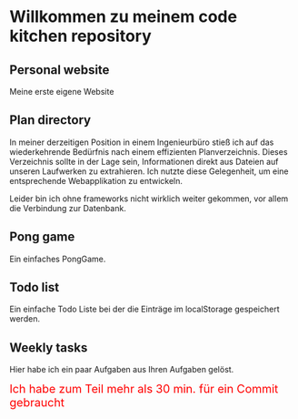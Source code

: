# Willkommen zu meinem code kitchen repository

## Personal website

Meine erste eigene Website

## Plan directory

In meiner derzeitigen Position in einem Ingenieurbüro stieß ich auf das wiederkehrende Bedürfnis nach einem effizienten Planverzeichnis. Dieses Verzeichnis sollte in der Lage sein, Informationen direkt aus Dateien auf unseren Laufwerken zu extrahieren. Ich nutzte diese Gelegenheit, um eine entsprechende Webapplikation zu entwickeln.

Leider bin ich ohne frameworks nicht wirklich weiter gekommen, vor allem die Verbindung zur Datenbank.

## Pong game

Ein einfaches PongGame.

## Todo list

Ein einfache Todo Liste bei der die Einträge im localStorage gespeichert werden.

## Weekly tasks

Hier habe ich ein paar Aufgaben aus Ihren Aufgaben gelöst.


<span style="color: red; font-size: 20px;">Ich habe zum Teil mehr als 30 min. für ein Commit gebraucht</span>

